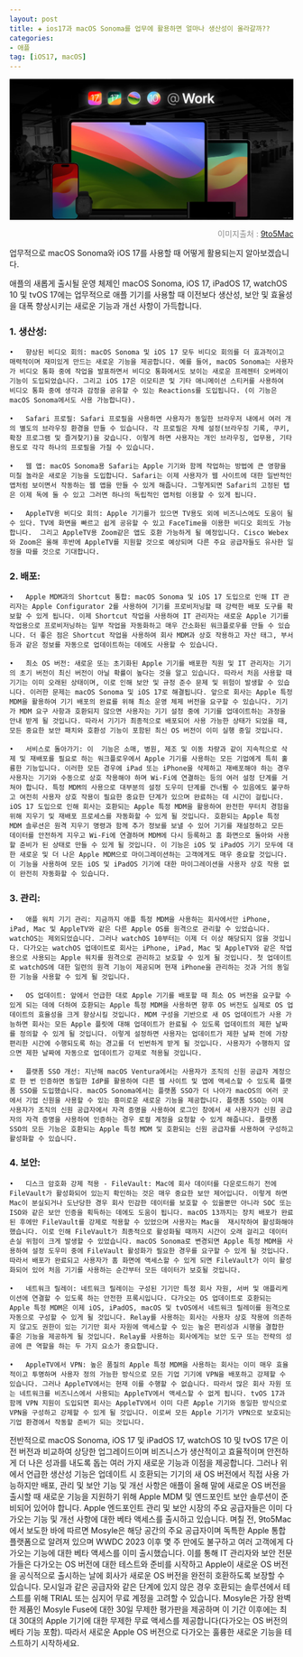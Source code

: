 ```yaml
---
layout: post  
title: ✚ ios17과 macOS Sonoma를 업무에 활용하면 얼마나 생산성이 올라갈까??
categories:
- 애플
tag: [iOS17, macOS]
---
```


<div class="markdown-image">
<img src="/assets/article_images/2023-08-13-ios17-mac/1.jpg" alt="" align="middle"/><p style="text-align:right;  color:#878787"> 이미지출처 : <a href="https://9to5mac.com/2023/07/11/how-businesses-will-benefit-from-macos-sonoma-and-ios-17/"> 9to5Mac  </a> </p> </div>

<p class="drop-korean">
업무적으로 macOS Sonoma와 iOS 17를 사용할 때 어떻게 활용되는지 알아보겠습니다.
</p>

애플의 새롭게 출시될 운영 체제인 macOS Sonoma, iOS 17, iPadOS 17, watchOS 10 및 tvOS 17에는 업무적으로 애플 기기를 사용할 때 이전보다 생산성, 보안 및 효율성을 대폭 향상시키는 새로운 기능과 개선 사항이 가득합니다.

### 1. 생산성:
	•	향상된 비디오 회의: macOS Sonoma 및 iOS 17 모두 비디오 회의를 더 효과적이고 매력적이며 재미있게 만드는 새로운 기능을 제공합니다. 예를 들어, macOS Sonoma는 사용자가 비디오 통화 중에 작업을 발표하면서 비디오 통화에서도 보이는 새로운 프레젠터 오버레이 기능이 도입되었습니다. 그리고 iOS 17은 이모티콘 및 기타 애니메이션 스티커를 사용하여 비디오 통화 중에 생각과 감정을 공유할 수 있는 Reactions를 도입됩니다. (이 기능은 macOS Sonoma에서도 사용 가능합니다).
	
	•	Safari 프로필: Safari 프로필을 사용하면 사용자가 동일한 브라우저 내에서 여러 개의 별도의 브라우징 환경을 만들 수 있습니다. 각 프로필은 자체 설정(브라우징 기록, 쿠키, 확장 프로그램 및 즐겨찾기)을 갖습니다. 이렇게 하면 사용자는 개인 브라우징, 업무용, 기타 용도로 각각 하나의 프로필을 가질 수 있습니다.
	
	•	웹 앱: macOS Sonoma용 Safari는 Apple 기기와 함께 작업하는 방법에 큰 영향을 미칠 놀라운 새로운 기능을 도입합니다. Safari는 이제 사용자가 웹 사이트에 대한 일반적인 앱처럼 보이면서 작동하는 웹 앱을 만들 수 있게 해줍니다. 그렇게되면 Safari의 고정된 탭은 이제 독에 둘 수 있고 그러면 하나의 독립적인 앱처럼 이용할 수 있게 됩니다. 
	
	•	AppleTV용 비디오 회의: Apple 기기를가 있으면 TV용도 외에 비즈니스에도 도움이 될 수 있다. TV에 화면을 빠르고 쉽게 공유할 수 있고 FaceTime을 이용한 비디오 회의도 가능합니다.  그리고 AppleTV용 Zoom같은 앱도 호환 가능하게 될 예정입니다. Cisco Webex와 Zoom은 올해 후반에 AppleTV를 지원할 것으로 예상되며 다른 주요 공급자들도 유사한 일정을 따를 것으로 기대합니다.
	
### 2. 배포:
	•	Apple MDM과의 Shortcut 통합: macOS Sonoma 및 iOS 17 도입으로 인해 IT 관리자는 Apple Configurator 2를 사용하여 기기를 프로비저닝할 때 강력한 배포 도구를 확보할 수 있게 됩니다. 이제 Shortcut 작업을 사용하여 IT 관리자는 새로운 Apple 기기를 작업용으로 프로비저닝하는 일부 작업을 자동화하고 매우 간소화된 워크플로우를 만들 수 있습니다. 더 좋은 점은 Shortcut 작업을 사용하여 회사 MDM과 상호 작용하고 자산 태그, 부서 등과 같은 정보를 자동으로 업데이트하는 데에도 사용할 수 있습니다.
	
	•	최소 OS 버전: 새로운 또는 초기화된 Apple 기기를 배포한 직원 및 IT 관리자는 기기의 초기 버전이 최신 버전이 아닐 확률이 높다는 것을 알고 있습니다. 따라서 처음 사용할 때 기기는 이미 오래된 상태이며, 이로 인해 보안 및 규정 준수 문제 및 위험이 발생할 수 있습니다. 이러한 문제는 macOS Sonoma 및 iOS 17로 해결됩니다. 앞으로 회사는 Apple 특정 MDM을 활용하여 기기 배포의 완료를 위해 최소 운영 체제 버전을 요구할 수 있습니다. 기기가 MDM 요구 사항과 호환되지 않으면 사용자는 기기 설정 중에 기기를 업데이트하는 과정을 안내 받게 될 것입니다. 따라서 기기가 최종적으로 배포되어 사용 가능한 상태가 되었을 때, 모든 중요한 보안 패치와 호환성 기능이 포함된 최신 OS 버전이 이미 실행 중일 것입니다.
	
	•	서비스로 돌아가기: 이  기능은 소매, 병원, 제조 및 이동 차량과 같이 지속적으로 삭제 및 재배포를 필요로 하는 워크플로우에서 Apple 기기를 사용하는 모든 기업에게 특히 훌륭한 기능입니다. 이러한 모든 경우에 iPad 또는 iPhone을 삭제하고 재배포해야 하는 경우 사용자는 기기와 수동으로 상호 작용해야 하며 Wi-Fi에 연결하는 등의 여러 설정 단계를 거쳐야 합니다. 특정 MDM의 사용으로 대부분의 설정 도우미 단계를 건너뛸 수 있음에도 불구하고 여전히 사용자 상호 작용이 필요한 중요한 단계가 있으며 완료하는 데 시간이 걸립니다. iOS 17 도입으로 인해 회사는 호환되는 Apple 특정 MDM을 활용하여 완전한 무터치 경험을 위해 지우기 및 재배포 프로세스를 자동화할 수 있게 될 것입니다. 호환되는 Apple 특정 MDM 솔루션은 원격 지우기 명령과 함께 추가 정보를 보낼 수 있어 기기를 재설정하고 모든 데이터를 안전하게 지우고 Wi-Fi에 연결하며 MDM에 다시 등록하고 홈 화면으로 돌아와 사용할 준비가 된 상태로 만들 수 있게 될 것입니다. 이 기능은 iOS 및 iPadOS 기기 모두에 대한 새로운 및 더 나은 Apple MDM으로 마이그레이션하는 고객에게도 매우 중요할 것입니다. 이 기능을 사용하여 모든 iOS 및 iPadOS 기기에 대한 마이그레이션을 사용자 상호 작용 없이 완전히 자동화할 수 있습니다.
	
### 3. 관리:
	•	애플 워치 기기 관리: 지금까지 애플 특정 MDM을 사용하는 회사에서만 iPhone, iPad, Mac 및 AppleTV와 같은 다른 Apple OS를 원격으로 관리할 수 있었습니다. watchOS는 제외되었습니다. 그러나 watchOS 10부터는 이제 더 이상 해당되지 않을 것입니다. 다가오는 watchOS 업데이트로 회사는 iPhone, iPad, Mac 및 AppleTV와 같은 작업용으로 사용되는 Apple 워치를 원격으로 관리하고 보호할 수 있게 될 것입니다. 첫 업데이트로 watchOS에 대한 일련의 원격 기능이 제공되며 현재 iPhone을 관리하는 것과 거의 동일한 기능을 사용할 수 있게 될 것입니다.
	
	•	OS 업데이트: 앞에서 언급한 대로 Apple 기기를 배포할 때 최소 OS 버전을 요구할 수 있게 되는 데에 더하여 호환되는 Apple 특정 MDM을 사용하면 향후 OS 버전도 실제로 OS 업데이트의 효율성을 크게 향상시킬 것입니다. MDM 구성을 기반으로 새 OS 업데이트가 사용 가능하면 회사는 모든 Apple 플릿에 대해 업데이트가 완료될 수 있도록 업데이트의 제한 날짜를 정의할 수 있게 될 것입니다. 이렇게 설정하면 사용자는 업데이트가 제한 날짜 전에 가장 편리한 시간에 수행되도록 하는 경고를 더 빈번하게 받게 될 것입니다. 사용자가 수행하지 않으면 제한 날짜에 자동으로 업데이트가 강제로 적용될 것입니다.
	
	•	플랫폼 SSO 개선: 지난해 macOS Ventura에서는 사용자가 조직의 신원 공급자 계정으로 한 번 인증하면 동일한 IdP를 활용하여 다른 웹 사이트 및 앱에 액세스할 수 있도록 플랫폼 SSO를 도입했습니다. macOS Sonoma에서는 플랫폼 SSO가 더 나아가 macOS의 여러 곳에서 기업 신원을 사용할 수 있는 흥미로운 새로운 기능을 제공합니다. 플랫폼 SSO는 이제 사용자가 조직의 신원 공급자에서 자격 증명을 사용하여 로그인 창에서 새 사용자가 신원 공급자의 자격 증명을 사용하여 인증하는 경우 로컬 계정을 요청할 수 있게 해줍니다. 플랫폼 SSO의 모든 기능은 호환되는 Apple 특정 MDM 및 호환되는 신원 공급자를 사용하여 구성하고 활성화할 수 있습니다.
	
### 4. 보안:
	•	디스크 암호화 강제 적용 - FileVault: Mac에 회사 데이터를 다운로드하기 전에 FileVault가 활성화되어 있는지 확인하는 것은 매우 중요한 보안 제어입니다. 이렇게 하면 Mac이 분실되거나 도난당한 경우 회사 민감한 데이터를 보호할 수 있을뿐만 아니라 SOC 또는 ISO와 같은 보안 인증을 획득하는 데에도 도움이 됩니다. macOS 13까지는 장치 배포가 완료된 후에만 FileVault를 강제로 적용할 수 있었으며 사용자는 Mac을  재시작하여 활성화해야 했습니다. 이로 인해 FileVault가 최종적으로 활성화될 때까지 시간이 오래 걸리고 데이터 손실 위험이 크게 발생할 수 있었습니다. macOS Sonoma로 변경되면 Apple 특정 MDM을 사용하여 설정 도우미 중에 FileVault 활성화가 필요한 경우를 요구할 수 있게 될 것입니다. 따라서 배포가 완료되고 사용자가 홈 화면에 액세스할 수 있게 되면 FileVault가 이미 활성화되어 있어 처음 기기를 사용하는 순간부터 모든 데이터가 보호될 것입니다.
	
	•	네트워크 릴레이: 네트워크 릴레이는 구성된 기기만 특정 회사 자원, 서버 및 애플리케이션에 연결할 수 있도록 하는 안전한 프록시입니다. 다가오는 OS 업데이트로 호환되는 Apple 특정 MDM은 이제 iOS, iPadOS, macOS 및 tvOS에서 네트워크 릴레이를 원격으로 자동으로 구성할 수 있게 될 것입니다. Relay를 사용하는 회사는 사용자 상호 작용에 의존하지 않고도 권한이 있는 기기만 회사 자원에 액세스할 수 있는 높은 편리성과 시행을 결합한 좋은 기능을 제공하게 될 것입니다. Relay를 사용하는 회사에게는 보안 도구 또는 전략의 성공에 큰 역할을 하는 두 가지 요소가 중요합니다.
	
	•	AppleTV에서 VPN: 높은 품질의 Apple 특정 MDM을 사용하는 회사는 이미 매우 효율적이고 투명하며 사용자 정의 가능한 방식으로 모든 기업 기기에 VPN을 배포하고 강제할 수 있습니다. 그러나 AppleTV에서는 현재 이를 수행할 수 없습니다. 따라서 많은 회사 자원 또는 네트워크를 비즈니스에서 사용되는 AppleTV에서 액세스할 수 없게 됩니다. tvOS 17과 함께 VPN 지원이 도입되면 회사는 AppleTV에서 이미 다른 Apple 기기와 동일한 방식으로 VPN을 구성하고 강제할 수 있게 될 것입니다. 이로써 모든 Apple 기기가 VPN으로 보호되는 기업 환경에서 작동할 준비가 되는 것입니다.
전반적으로 macOS Sonoma, iOS 17 및 iPadOS 17, watchOS 10 및 tvOS 17은 이전 버전과 비교하여 상당한 업그레이드이며 비즈니스가 생산적이고 효율적이며 안전하게 더 나은 성과를 내도록 돕는 여러 가지 새로운 기능과 이점을 제공합니다.
그러나 위에서 언급한 생산성 기능은 업데이트 시 호환되는 기기의 새 OS 버전에서 직접 사용 가능하지만 배포, 관리 및 보안 기능 및 개선 사항은 애플이 올해 말에 새로운 OS 버전을 출시할 때 새로운 기능을 지원하기 위해 Apple MDM 및 엔드포인트 보안 솔루션이 준비되어 있어야 합니다.
Apple 엔드포인트 관리 및 보안 시장의 주요 공급자들은 이미 다가오는 기능 및 개선 사항에 대한 베타 액세스를 출시하고 있습니다.
며칠 전, 9to5Mac에서 보도한 바에 따르면 Mosyle은 해당 공간의 주요 공급자이며 독특한 Apple 통합 플랫폼으로 알려져 있으며 WWDC 2023 이후 몇 주 만에도 불구하고 여러 고객에게 다가오는 기능에 대한 베타 액세스를 이미 출시했습니다. 이를 통해 IT 관리자와 보안 전문가들은 다가오는 OS 버전에 대한 테스트와 준비를 시작하고 Apple이 새로운 OS 버전을 공식적으로 출시하는 날에 회사가 새로운 OS 버전을 완전히 호환하도록 보장할 수 있습니다.
모시일과 같은 공급자와 같은 단계에 있지 않은 경우 호환되는 솔루션에서 테스트를 위해 TRIAL 또는 심지어 무료 계정을 고려할 수 있습니다. Mosyle은 가장 완벽한 제품인 Mosyle Fuse에 대한 30일 무제한 평가판을 제공하며 이 기간 이후에는 최대 30대의 Apple 기기에 대한 무제한 무료 액세스를 제공합니다(다가오는 OS 버전의 베타 기능 포함). 따라서 새로운 Apple OS 버전으로 다가오는 훌륭한 새로운 기능을 테스트하기 시작하세요.